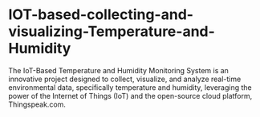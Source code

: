 # IOT-based-collecting-and-visualizing-Temperature-and-Humidity
The IoT-Based Temperature and Humidity Monitoring System is an innovative project designed to collect, visualize, and analyze real-time environmental data, specifically temperature and humidity, leveraging the power of the Internet of Things (IoT) and the open-source cloud platform, Thingspeak.com.
